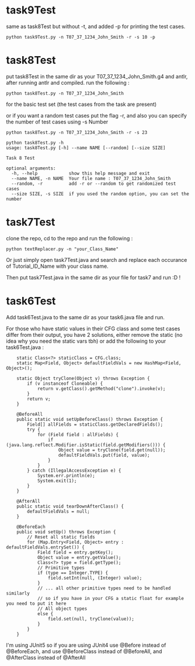# task9Test
same as task8Test but without -t, and added -p for printing the test cases.
```
python task9Test.py -n T07_37_1234_John_Smith -r -s 10 -p
```

# task8Test
put task8Test in the same dir as your T07_37_1234_John_Smith.g4 and antlr, after running antlr and compiled.
run the following :
```
python task8Test.py -n T07_37_1234_John_Smith
```
for the basic test set (the test cases from the task are present)

or if you want a random test cases put the flag -r, and also you can specify the number of test cases using -s Number
```
python task8Test.py -n T07_37_1234_John_Smith -r -s 23
```

```
python task8Test.py -h
usage: task8Test.py [-h] --name NAME [--random] [--size SIZE]

Task 8 Test

optional arguments:
  -h, --help            show this help message and exit
  --name NAME, -n NAME  Your file name : T07_37_1234_John_Smith
  --random, -r          add -r or --random to get randomized test cases
  --size SIZE, -s SIZE  if you used the random option, you can set the number
```

# task7Test

clone the repo, cd to the repo and run the following :
```
python textReplacer.py -n "your_Class_Name"
```
Or just simply open task7Test.java and search and replace each occurance of Tutorial_ID_Name with your class name.

Then put task7Test.java in the same dir as your file for task7 and run :D !


# task6Test

Add task6Test.java to the same dir as your task6.java file and run.

 For those who have static values in their CFG class and some test cases differ from their output, you have 2 solutions, either remove the static (no idea why you need the static vars tbh) or add the following to your task6Test.java :
```
	static Class<?> staticClass = CFG.class;
	static Map<Field, Object> defaultFieldVals = new HashMap<Field, Object>();

	static Object tryClone(Object v) throws Exception {
		if (v instanceof Cloneable) {
			return v.getClass().getMethod("clone").invoke(v);
		}
		return v;
	}

	@BeforeAll
	public static void setUpBeforeClass() throws Exception {
		Field[] allFields = staticClass.getDeclaredFields();
		try {
			for (Field field : allFields) {
				if (java.lang.reflect.Modifier.isStatic(field.getModifiers())) {
					Object value = tryClone(field.get(null));
					defaultFieldVals.put(field, value);
				}
			}
		} catch (IllegalAccessException e) {
			System.err.println(e);
			System.exit(1);
		}
	}

	@AfterAll
	public static void tearDownAfterClass() {
		defaultFieldVals = null;
	}

	@BeforeEach
	public void setUp() throws Exception {
		// Reset all static fields
		for (Map.Entry<Field, Object> entry : defaultFieldVals.entrySet()) {
			Field field = entry.getKey();
			Object value = entry.getValue();
			Class<?> type = field.getType();
			// Primitive types
			if (type == Integer.TYPE) {
				field.setInt(null, (Integer) value);
			}
			// ... all other primitive types need to be handled similarly
			// so if you have in your CFG a static float for example you need to put it here
			// All object types
			else {
				field.set(null, tryClone(value));
			}
		}
	}

```
I'm using JUnit5 so if you are using JUnit4 use @Before instead of @BeforeEach, and use @BeforeClass instead of @BeforeAll, and @AfterClass instead of @AfterAll
